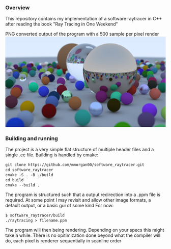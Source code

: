 ### Overview
This repository contains my implementation of a software raytracer in C++ after reading the book "Ray Tracing in One Weekend"

PNG converted output of the program with a 500 sample per pixel render
!["Ray traced image of many spheres with varying materials and sizes"](showcase.png)

### Building and running
The project is a very simple flat structure of multiple header files and a single .cc file.
Building is handled by cmake:
```
git clone https://github.com/mmorgan00/software_raytracer.git
cd software_raytracer
cmake -S . -B ./build
cd build
cmake --build .
```
The program is structured such that a output redirection into a .ppm file is required. 
At some point I may revisit and allow other image formats, a default output, or a basic gui of some kind
For now:
```
$ software_raytracer/build
./raytracing > filename.ppm
```
The program will then being rendering. Depending on your specs this might take a while.
There is no opitimization done beyond what the compiler will do, each pixel is renderer sequentially in scanline order

